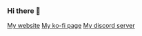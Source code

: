 ### Hi there 👋

[My website](https://zyrafaq.com)
[My ko-fi page](https://ko-fi.com/zyrafaq)
[My discord server](https://discord.com/invite/bZxyTVUP5g)
